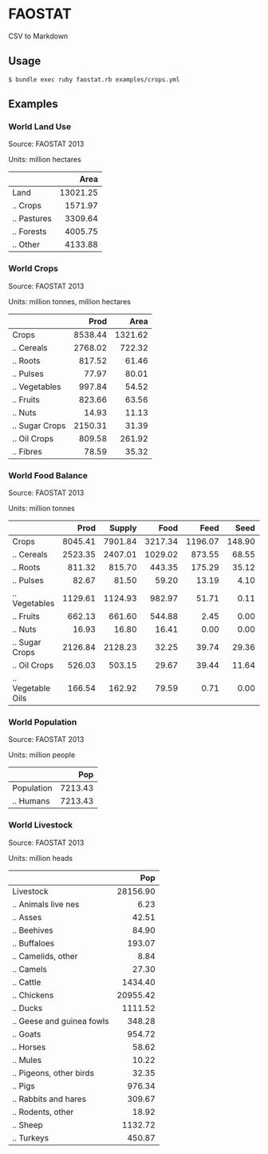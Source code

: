 # FAOSTAT

CSV to Markdown

## Usage

    $ bundle exec ruby faostat.rb examples/crops.yml

## Examples

### World Land Use

Source: FAOSTAT 2013

Units: million hectares

|                                     |     Area |
| ----------------------------------- | --------:|
| Land                                | 13021.25 |
| .. Crops                            |  1571.97 |
| .. Pastures                         |  3309.64 |
| .. Forests                          |  4005.75 |
| .. Other                            |  4133.88 |

### World Crops

Source: FAOSTAT 2013

Units: million tonnes, million hectares

|                            |    Prod |    Area |
| -------------------------- | -------:| -------:|
| Crops                      | 8538.44 | 1321.62 |
| .. Cereals                 | 2768.02 |  722.32 |
| .. Roots                   |  817.52 |   61.46 |
| .. Pulses                  |   77.97 |   80.01 |
| .. Vegetables              |  997.84 |   54.52 |
| .. Fruits                  |  823.66 |   63.56 |
| .. Nuts                    |   14.93 |   11.13 |
| .. Sugar Crops             | 2150.31 |   31.39 |
| .. Oil Crops               |  809.58 |  261.92 |
| .. Fibres                  |   78.59 |   35.32 |

### World Food Balance

Source: FAOSTAT 2013

Units: million tonnes

|                            |    Prod |  Supply |    Food |    Feed |    Seed | Process |   Waste |   Other |
| ---------------------------| -------:| -------:| -------:| -------:| -------:| -------:| -------:| -------:| 
| Crops                      | 8045.41 | 7901.84 | 3217.34 | 1196.07 |  148.90 | 2165.22 |  424.88 |  757.32 |
| .. Cereals                 | 2523.35 | 2407.01 | 1029.02 |  873.55 |   68.55 |   94.58 |  107.12 |  234.80 |
| .. Roots                   |  811.32 |  815.70 |  443.35 |  175.29 |   35.12 |   15.44 |   82.45 |   64.23 |
| .. Pulses                  |   82.67 |   81.50 |   59.20 |   13.19 |    4.10 |    0.00 |    3.85 |    1.27 |
| .. Vegetables              | 1129.61 | 1124.93 |  982.97 |   51.71 |    0.11 |    0.24 |   89.72 |    0.58 |
| .. Fruits                  |  662.13 |  661.60 |  544.88 |    2.45 |    0.00 |   53.30 |   60.36 |    1.72 |
| .. Nuts                    |   16.93 |   16.80 |   16.41 |    0.00 |    0.00 |    0.00 |    0.49 |    0.07 |
| .. Sugar Crops             | 2126.84 | 2128.23 |   32.25 |   39.74 |   29.36 | 1593.75 |   69.97 |  363.17 |
| .. Oil Crops               |  526.03 |  503.15 |   29.67 |   39.44 |   11.64 |  407.55 |   10.42 |    8.82 |
| .. Vegetable Oils          |  166.54 |  162.92 |   79.59 |    0.71 |    0.00 |    0.35 |    0.49 |   82.67 |

### World Population

Source: FAOSTAT 2013

Units: million people

|                            |     Pop |
| ---------------------------| -------:|
| Population                 | 7213.43 |
| .. Humans                  | 7213.43 |

### World Livestock

Source: FAOSTAT 2013

Units: million heads

|                           |      Pop |
| ------------------------- | --------:|
| Livestock                 | 28156.90 |
| .. Animals live nes       |     6.23 |
| .. Asses                  |    42.51 |
| .. Beehives               |    84.90 |
| .. Buffaloes              |   193.07 |
| .. Camelids, other        |     8.84 |
| .. Camels                 |    27.30 |
| .. Cattle                 |  1434.40 |
| .. Chickens               | 20955.42 |
| .. Ducks                  |  1111.52 |
| .. Geese and guinea fowls |   348.28 |
| .. Goats                  |   954.72 |
| .. Horses                 |    58.62 |
| .. Mules                  |    10.22 |
| .. Pigeons, other birds   |    32.35 |
| .. Pigs                   |   976.34 |
| .. Rabbits and hares      |   309.67 |
| .. Rodents, other         |    18.92 |
| .. Sheep                  |  1132.72 |
| .. Turkeys                |   450.87 |
